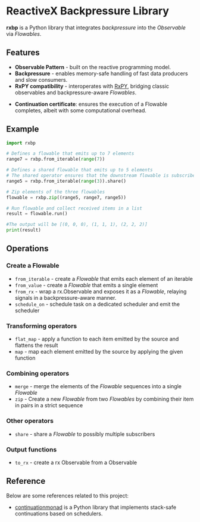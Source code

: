 # ReactiveX Backpressure Library

**rxbp** is a Python library that integrates *backpressure* into the *Observable* via *Flowables*. 


## Features

- **Observable Pattern** - built on the reactive programming model.
- **Backpressure** - enables memory-safe handling of fast data producers and slow consumers.
- **RxPY compatibility** - interoperates with [RxPY](https://github.com/ReactiveX/RxPY/tree/master), bridging classic observables and backpressure-aware *Flowables*.
* **Continuation certificate**: ensures the execution of a Flowable completes, albeit with some computational overhead.


<!-- ## Installation -->




## Example

``` python
import rxbp

# Defines a flowable that emits up to 7 elements
range7 = rxbp.from_iterable(range(7))

# Defines a shared flowable that emits up to 5 elements
# The shared operator ensures that the downstream flowable is subscribed once
range5 = rxbp.from_iterable(range(3)).share()

# Zip elements of the three flowables
flowable = rxbp.zip((range5, range7, range5))

# Run flowable and collect received items in a list
result = flowable.run()

#The output will be [(0, 0, 0), (1, 1, 1), (2, 2, 2)]
print(result)
```

<!-- ## RxPY Compatibility -->

## Operations

### Create a Flowable

- `from_iterable` - create a *Flowable* that emits each element of an iterable
- `from_value` - create a *Flowable* that emits a single element
- `from_rx` - wrap a rx.Observable and exposes it as a *Flowable*, relaying signals in a backpressure-aware manner.
- `schedule_on` - schedule task on a dedicated scheduler and emit the scheduler

### Transforming operators

- `flat_map` - apply a function to each item emitted by the source and 
flattens the result
- `map` - map each element emitted by the source by applying the given 
function

### Combining operators

- `merge` - merge the elements of the *Flowable* sequences into a single *Flowable*
- `zip` - Create a new *Flowable* from two *Flowables* by combining their 
item in pairs in a strict sequence

### Other operators

- `share` - share a *Flowable* to possibly multiple subscribers

### Output functions

- `to_rx` - create a rx Observable from a Observable


## Reference

Below are some references related to this project:

* [continuationmonad](https://github.com/MichaelSchneeberger/continuationmonad/) is a Python library that implements stack-safe continuations based on schedulers.
